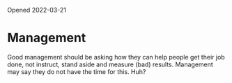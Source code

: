 Opened 2022-03-21

# Management
Good management should be asking how they can help people get their job done, not instruct, stand aside and measure (bad) results. Management may say they
do not have the time for this. Huh?

